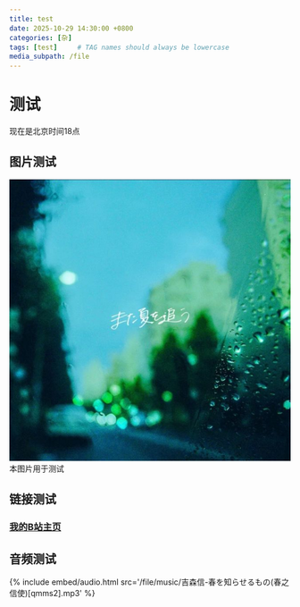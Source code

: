 ```yaml
---
title: test
date: 2025-10-29 14:30:00 +0800
categories: [杂]
tags: [test]     # TAG names should always be lowercase
media_subpath: /file
---
```


# 测试

现在是北京时间18点

## 图片测试

![Desktop View](/file/image//b_d9ddbbf72068a57214c46805f6eadcb6.jpg)  
本图片用于测试 

## 链接测试

### [我的B站主页](https://space.bilibili.com/1385721356?spm_id_from=333.337.0.0)


## 音频测试

{% include embed/audio.html src='/file/music/吉森信-春を知らせるもの(春之信使)[qmms2].mp3' %}